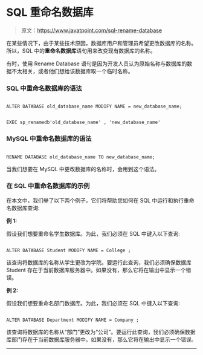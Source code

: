 # SQL 重命名数据库

> 原文：<https://www.javatpoint.com/sql-rename-database>

在某些情况下，由于某些技术原因，数据库用户和管理员希望更改数据库的名称。所以，SQL 中的**重命名数据库**语句用来改变现有数据库的名称。

有时，使用 Rename Database 语句是因为开发人员认为原始名称与数据库的数据不太相关，或者他们想给该数据库取一个临时名称。

### SQL 中重命名数据库的语法

```

ALTER DATABASE old_database_name MODIFY NAME = new_database_name;

```

```

EXEC sp_renamedb'old_database_name' , 'new_database_name'

```

### MySQL 中重命名数据库的语法

```

RENAME DATABASE old_database_name TO new_database_name; 

```

当我们想要在 MySQL 中更改数据库的名称时，会用到这个语法。

### 在 SQL 中重命名数据库的示例

在本文中，我们举了以下两个例子，它们将帮助您如何在 SQL 中运行和执行重命名数据库查询:

**例 1:**

假设我们想要重命名学生数据库。为此，我们必须在 SQL 中键入以下查询:

```

ALTER DATABASE Student MODIFY NAME = College ;

```

该查询将数据库的名称从学生更改为学院。要运行此查询，我们必须确保数据库 Student 存在于当前数据库服务器中。如果没有，那么它将在输出中显示一个错误。

**例 2:**

假设我们想要重命名部门数据库。为此，我们必须在 SQL 中键入以下查询:

```

ALTER DATABASE Department MODIFY NAME = Company ;

```

该查询将数据库的名称从“部门”更改为“公司”。要运行此查询，我们必须确保数据库部门存在于当前数据库服务器中。如果没有，那么它将在输出中显示一个错误。

* * *